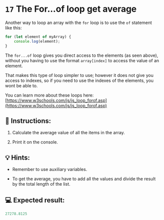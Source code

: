 # `17` The For...of loop get average

Another way to loop an array with the `for` loop is to use the `of` statement like this:

```js
for (let element of myArray) {
    console.log(element);
}
```

The `for...of` loop gives you direct access to the elements (as seen above), without you having to use the format `array[index]` to access the value of an element. 

That makes this type of loop simpler to use; however it does not give you access to indexes, so if you need to use the indexes of the elements, you wont be able to. 

You can learn more about these loops here:
[https://www.w3schools.com/js/js_loop_forof.asp](https://www.w3schools.com/js/js_loop_forof.asp)

## 📝 Instructions:

1. Calculate the average value of all the items in the array.

2. Print it on the console.

## 💡 Hints:

+ Remember to use auxiliary variables.

+ To get the average, you have to add all the values and divide the result by the total length of the list.

## 💻 Expected result:

```js
27278.8125
```


